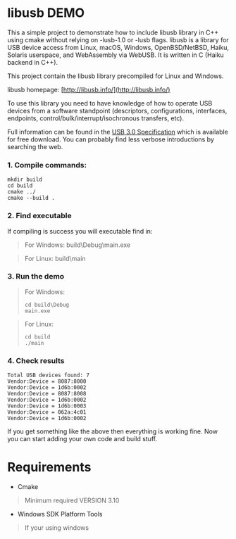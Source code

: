 ﻿# libusb DEMO
This a simple project to demonstrate how to include libusb library in C++ using cmake without relying on -lusb-1.0 or -lusb flags.
libusb is a library for USB device access from Linux, macOS, Windows, OpenBSD/NetBSD, Haiku, Solaris userspace, and WebAssembly via WebUSB. It is written in C (Haiku backend in C++).

This project contain the libusb library precompiled for Linux and Windows.

libusb homepage: [http://libusb.info/](http://libusb.info/)

To use this library you need to have knowledge of how to operate USB devices from a software standpoint (descriptors, configurations, interfaces, endpoints, control/bulk/interrupt/isochronous transfers, etc). 

Full information can be found in the [USB 3.0 Specification](http://www.usb.org/developers/docs/) which is available for free download. You can probably find less verbose introductions by searching the web.
### 1. Compile commands:
```
mkdir build
cd build
cmake ../
cmake --build .
```
### 2. Find executable
If compiling is success you will executable find in:
>For Windows: build\Debug\main.exe

>For Linux: build\main
### 3. Run the demo
>For Windows: 
>```
>cd build\Debug
>main.exe
>```

>For Linux:
>```
>cd build
>./main
>```
### 4. Check results
```
Total USB devices found: 7
Vendor:Device = 8087:8000
Vendor:Device = 1d6b:0002
Vendor:Device = 8087:8008
Vendor:Device = 1d6b:0002
Vendor:Device = 1d6b:0003
Vendor:Device = 062a:4c01
Vendor:Device = 1d6b:0002
```
If you get something like the above then everything is working fine.
Now you can start adding your own code and build stuff.
# Requirements
* Cmake
>Minimum required VERSION 3.10

* Windows SDK Platform Tools
>If your using windows